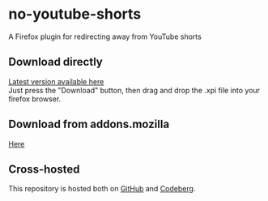 # no-youtube-shorts

A Firefox plugin for redirecting away from YouTube shorts

## Download directly
[Latest version available here](release/no-youtube-shorts-1.0.2.xpi)  
Just press the "Download" button, then drag and drop the .xpi file into your firefox browser.

## Download from addons.mozilla
[Here](https://addons.mozilla.org/firefox/addon/namless-no-youtube-shorts/)

## Cross-hosted
This repository is hosted both on [GitHub](https://github.com/TheNamlessGuy/browser-no-youtube-shorts) and [Codeberg](https://codeberg.org/TheNamlessGuy/browser-no-youtube-shorts).
